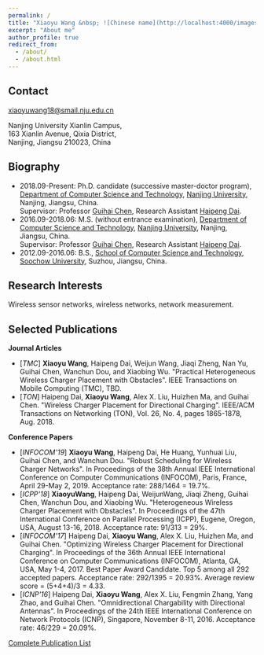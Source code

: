 ```yaml
---
permalink: /
title: "Xiaoyu Wang &nbsp; ![Chinese name](http://localhost:4000/images/name.png)"
excerpt: "About me"
author_profile: true
redirect_from: 
  - /about/
  - /about.html
---
```


Contact
------
xiaoyuwang18@smail.nju.edu.cn

Nanjing University Xianlin Campus,  
163 Xianlin Avenue, Qixia District,  
Nanjing, Jiangsu 210023, China

Biography
------
- 2018.09-Present: Ph.D. candidate (successive master-doctor program), [Department of Computer Science and Technology](http://cs.nju.edu.cn/), [Nanjing University](https://www.nju.edu.cn/), Nanjing, Jiangsu, China.  
Supervisor: Professor [Guihai Chen](http://cs.nju.edu.cn/gchen), Research Assistant [Haipeng Dai](http://cs.nju.edu.cn/daihp/).
- 2016.09-2018.06: M.S. (without entrance examination), [Department of Computer Science and Technology](http://cs.nju.edu.cn/), [Nanjing University](https://www.nju.edu.cn/), Nanjing, Jiangsu, China.  
Supervisor: Professor [Guihai Chen](http://cs.nju.edu.cn/gchen), Research Assistant [Haipeng Dai](http://cs.nju.edu.cn/daihp/).
- 2012.09-2016.06: B.S., [School of Computer Science and Technology](http://scst.suda.edu.cn/), [Soochow University](http://www.suda.edu.cn/), Suzhou, Jiangsu, China.

Research Interests
------
Wireless sensor networks, wireless networks, network measurement.

Selected Publications
------
**Journal Articles**
- [*TMC*] **Xiaoyu Wang**, Haipeng Dai, Weijun Wang, Jiaqi Zheng, Nan Yu, Guihai Chen, Wanchun Dou, and Xiaobing Wu. "Practical Heterogeneous Wireless Charger Placement with Obstacles". IEEE Transactions on Mobile Computing (TMC), TBD.
- [*TON*] Haipeng Dai, **Xiaoyu Wang**, Alex X. Liu, Huizhen Ma, and Guihai Chen. "Wireless Charger Placement for Directional Charging". IEEE/ACM Transactions on Networking (TON), Vol. 26, No. 4, pages 1865-1878, Aug. 2018.

**Conference Papers**
- [*INFOCOM'19*] **Xiaoyu Wang**, Haipeng Dai, He Huang, Yunhuai Liu, Guihai Chen, and Wanchun Dou. "Robust Scheduling for Wireless Charger Networks". In Proceedings of the 38th Annual IEEE International Conference on Computer Communications (INFOCOM), Paris, France, April 29-May 2, 2019. Acceptance rate: 288/1464 = 19.7%.
- [*ICPP'18*] **XiaoyuWang**, Haipeng Dai, WeijunWang, Jiaqi Zheng, Guihai Chen, Wanchun Dou, and Xiaobing Wu. "Heterogeneous Wireless Charger Placement with Obstacles". In Proceedings of the 47th International Conference on Parallel Processing (ICPP), Eugene, Oregon, USA, August 13-16, 2018. Acceptance rate: 91/313 = 29%.
- [*INFOCOM'17*] Haipeng Dai, **Xiaoyu Wang**, Alex X. Liu, Huizhen Ma, and Guihai Chen. "Optimizing Wireless Charger Placement for Directional Charging". In Proceedings of the 36th Annual IEEE International Conference on Computer Communications (INFOCOM), Atlanta, GA, USA, May 1-4, 2017. Best Paper Award Candidate. Top 5 among all 292 accepted papers. Acceptance rate: 292/1395 = 20.93%. Average review score = (5+4+4)/3 = 4.33.
- [*ICNP'16*] Haipeng Dai, **Xiaoyu Wang**, Alex X. Liu, Fengmin Zhang, Yang Zhao, and Guihai Chen. "Omnidirectional Chargability with Directional Antennas". In Proceedings of the 24th IEEE International Conference on Network Protocols (ICNP), Singapore, November 8-11, 2016. Acceptance rate: 46/229 = 20.09%.

[Complete Publication List](http://localhost:4000/publications/)
